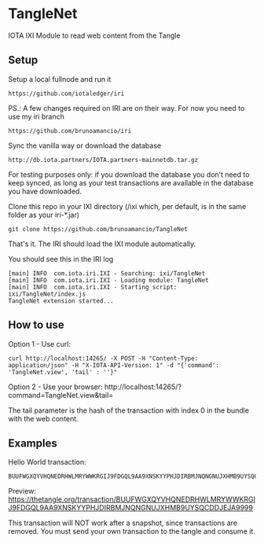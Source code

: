 # TangleNet
IOTA IXI Module to read web content from the Tangle

## Setup

Setup a local fullnode and run it
```
https://github.com/iotaledger/iri
```
PS.: A few changes required on IRI are on their way. For now you need to use my iri branch
```
https://github.com/brunoamancio/iri
```

Sync the vanilla way or download the database
```
http://db.iota.partners/IOTA.partners-mainnetdb.tar.gz
```
For testing purposes only: if you download the database you don’t need to keep synced, as long as your test transactions are available in the database you have downloaded.

Clone this repo in your IXI directory (/ixi which, per default, is in the same folder as your iri-*.jar)
```
git clone https://github.com/brunoamancio/TangleNet
```
That's it. The IRI should load the IXI module automatically.

You should see this in the IRI log
```
[main] INFO  com.iota.iri.IXI - Searching: ixi/TangleNet
[main] INFO  com.iota.iri.IXI - Loading module: TangleNet
[main] INFO  com.iota.iri.IXI - Starting script: ixi/TangleNet/index.js
TangleNet extension started...
```

## How to use
Option 1 - Use curl:
```
curl http://localhost:14265/ -X POST -H "Content-Type: application/json" -H "X-IOTA-API-Version: 1" -d "{'command': 'TangleNet.view', 'tail' : ''}"
```
Option 2 - Use your browser:
http://localhost:14265/?command=TangleNet.view&tail=

The tail parameter is the hash of the transaction with index 0 in the bundle with the web content.

## Examples

Hello World transaction:
```
BUUFWGXQYVHQNEDRHWLMRYWWKRGIJ9FDGQL9AA9XNSKYYPHJDIRBMJNQNGNUJXHMB9UYSQCDDJEJA9999
```
Preview:
https://thetangle.org/transaction/BUUFWGXQYVHQNEDRHWLMRYWWKRGIJ9FDGQL9AA9XNSKYYPHJDIRBMJNQNGNUJXHMB9UYSQCDDJEJA9999

This transaction will NOT work after a snapshot, since transactions are removed. You must send your own transaction to the tangle and consume it.
